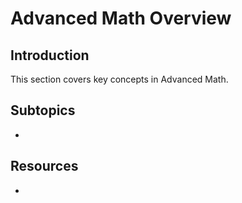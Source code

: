 # Advanced Math Overview

## Introduction

This section covers key concepts in Advanced Math.

## Subtopics

- 

## Resources

- 

